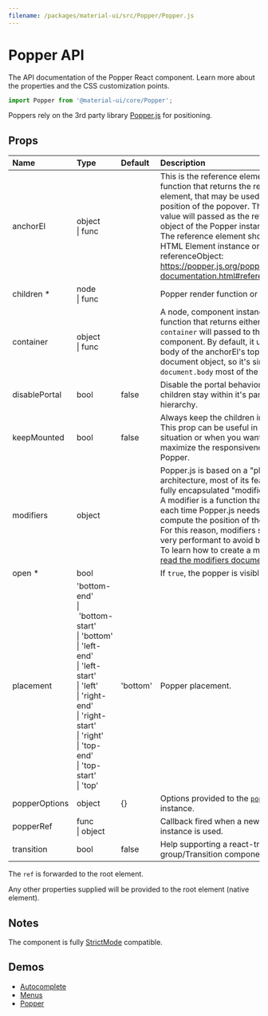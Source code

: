 ```yaml
---
filename: /packages/material-ui/src/Popper/Popper.js
---
```


<!--- This documentation is automatically generated, do not try to edit it. -->

# Popper API

<p class="description">The API documentation of the Popper React component. Learn more about the properties and the CSS customization points.</p>

```js
import Popper from '@material-ui/core/Popper';
```

Poppers rely on the 3rd party library [Popper.js](https://github.com/FezVrasta/popper.js) for positioning.

## Props

| Name | Type | Default | Description |
|:-----|:-----|:--------|:------------|
| <span class="prop-name">anchorEl</span> | <span class="prop-type">object<br>&#124;&nbsp;func</span> |  | This is the reference element, or a function that returns the reference element, that may be used to set the position of the popover. The return value will passed as the reference object of the Popper instance.<br>The reference element should be an HTML Element instance or a referenceObject: https://popper.js.org/popper-documentation.html#referenceObject. |
| <span class="prop-name required">children&nbsp;*</span> | <span class="prop-type">node<br>&#124;&nbsp;func</span> |  | Popper render function or node. |
| <span class="prop-name">container</span> | <span class="prop-type">object<br>&#124;&nbsp;func</span> |  | A node, component instance, or function that returns either. The `container` will passed to the Modal component. By default, it uses the body of the anchorEl's top-level document object, so it's simply `document.body` most of the time. |
| <span class="prop-name">disablePortal</span> | <span class="prop-type">bool</span> | <span class="prop-default">false</span> | Disable the portal behavior. The children stay within it's parent DOM hierarchy. |
| <span class="prop-name">keepMounted</span> | <span class="prop-type">bool</span> | <span class="prop-default">false</span> | Always keep the children in the DOM. This prop can be useful in SEO situation or when you want to maximize the responsiveness of the Popper. |
| <span class="prop-name">modifiers</span> | <span class="prop-type">object</span> |  | Popper.js is based on a "plugin-like" architecture, most of its features are fully encapsulated "modifiers".<br>A modifier is a function that is called each time Popper.js needs to compute the position of the popper. For this reason, modifiers should be very performant to avoid bottlenecks. To learn how to create a modifier, [read the modifiers documentation](https://github.com/FezVrasta/popper.js/blob/master/docs/_includes/popper-documentation.md#modifiers--object). |
| <span class="prop-name required">open&nbsp;*</span> | <span class="prop-type">bool</span> |  | If `true`, the popper is visible. |
| <span class="prop-name">placement</span> | <span class="prop-type">'bottom-end'<br>&#124;&nbsp;'bottom-start'<br>&#124;&nbsp;'bottom'<br>&#124;&nbsp;'left-end'<br>&#124;&nbsp;'left-start'<br>&#124;&nbsp;'left'<br>&#124;&nbsp;'right-end'<br>&#124;&nbsp;'right-start'<br>&#124;&nbsp;'right'<br>&#124;&nbsp;'top-end'<br>&#124;&nbsp;'top-start'<br>&#124;&nbsp;'top'</span> | <span class="prop-default">'bottom'</span> | Popper placement. |
| <span class="prop-name">popperOptions</span> | <span class="prop-type">object</span> | <span class="prop-default">{}</span> | Options provided to the [`popper.js`](https://github.com/FezVrasta/popper.js) instance. |
| <span class="prop-name">popperRef</span> | <span class="prop-type">func<br>&#124;&nbsp;object</span> |  | Callback fired when a new popper instance is used. |
| <span class="prop-name">transition</span> | <span class="prop-type">bool</span> | <span class="prop-default">false</span> | Help supporting a react-transition-group/Transition component. |

The `ref` is forwarded to the root element.

Any other properties supplied will be provided to the root element (native element).

## Notes

The component is fully [StrictMode](https://reactjs.org/docs/strict-mode.html) compatible.

## Demos

- [Autocomplete](/components/autocomplete/)
- [Menus](/components/menus/)
- [Popper](/components/popper/)

